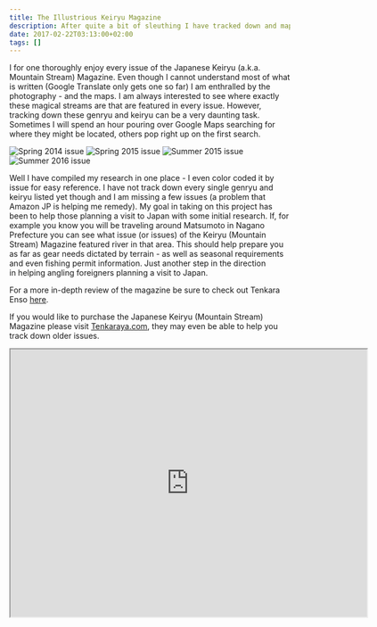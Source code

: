 ```yaml
---
title: The Illustrious Keiryu Magazine
description: After quite a bit of sleuthing I have tracked down and mapped a plethora of keiryu and genryu featured in the great Japanese magazine "渓流"...
date: 2017-02-22T03:13:00+02:00
tags: []
---
```

<div class=“text-lg m-2”>
<p class="mb-2">I for one thoroughly enjoy every issue of the Japanese Keiryu (a.k.a. Mountain Stream) Magazine. Even though I cannot understand most of what is written (Google Translate only gets one so far) I am enthralled by the photography - and the maps. I am always interested to see where exactly these magical streams are that are featured in every issue. However, tracking down these genryu and keiryu can be a very daunting task. Sometimes I will spend an hour pouring over Google Maps searching for where they might be located, others pop right up on the first search.</p>

<img class="w-8/12 rounded-lg shadow-lg mx-auto" src="https://fallfish-tenkara-images.s3-us-west-1.amazonaws.com/FfT+-+Keiryu+Magazine/Spring+2014+Headwaters+Magazine.jpg" alt="Spring 2014 issue" />

<img class="w-8/12 rounded-lg shadow-lg mx-auto" src="https://fallfish-tenkara-images.s3-us-west-1.amazonaws.com/FfT+-+Keiryu+Magazine/Spring+2015+Headwaters+Magazine.jpg" alt="Spring 2015 issue" />

<img class="w-8/12 rounded-lg shadow-lg mx-auto" src="https://fallfish-tenkara-images.s3-us-west-1.amazonaws.com/FfT+-+Keiryu+Magazine/Summer+2015+Headwaters+Magazine.jpg" alt="Summer 2015 issue" />

<img class="w-8/12 rounded-lg shadow-lg mx-auto" src="https://fallfish-tenkara-images.s3-us-west-1.amazonaws.com/FfT+-+Keiryu+Magazine/Summer+2016+Headwaters+Magazine.jpg" alt="Summer 2016 issue" />

<p class="mt-2 mb-2">Well I have compiled my research in one place - I even color coded it by issue for easy reference. I have not track down every single genryu and keiryu listed yet though and I am missing a few issues (a problem that Amazon JP is helping me remedy). My goal in taking on this project has been to help those planning a visit to Japan with some initial research. If, for example you know you will be traveling around Matsumoto in Nagano Prefecture you can see what issue (or issues) of the Keiryu (Mountain Stream) Magazine featured river in that area. This should help prepare you as far as gear needs dictated by terrain - as well as seasonal requirements and even fishing permit information. Just another step in the direction in helping angling foreigners planning a visit to Japan.</p>

<p class="mt-2 mb-2">For a more in-depth review of the magazine be sure to check out Tenkara Enso <a href="https://tenkaraenso.blogspot.jp/2014/08/headwater-genryu-magazine-summer-2014.html" target="_blank" rel="noopener noreferrer" class="text-red-500 hover:bg-red-500 hover:text-white">here</a>.</>

If you would like to purchase the Japanese Keiryu (Mountain Stream) Magazine please visit <a href="https://www.tenkaraya.com" target="_blank" rel="noopener noreferrer" class="text-red-500 hover:bg-red-500 hover:text-white">Tenkaraya.com</a>, they may even be able to help you track down older issues.</p>

<div style="text-align: center;"><iframe src="https://www.google.com/maps/d/u/0/embed?mid=1G1A8Ecw7bLYrnQiaETvSAP3JxnM" width="640" height="480"></iframe></div></p>
</div>
